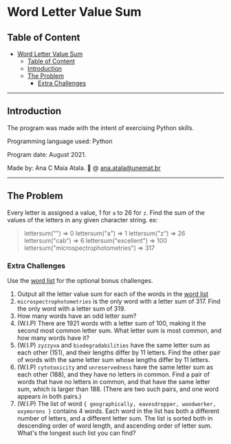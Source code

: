# Word Letter Value Sum

## Table of Content

- [Word Letter Value Sum](#word-letter-value-sum)
  - [Table of Content](#table-of-content)
  - [Introduction](#introduction)
  - [The Problem](#the-problem)
    - [Extra Challenges](#extra-challenges)

***

## Introduction

The program was made with the intent of exercising Python skills.

Programming language used: Python

Program date: August 2021.

Made by: Ana C Maia Atala. 📧 @ ana.atala@unemat.br

***

## The Problem

Every letter is assigned a value, 1 for ```a``` to 26 for ```z```. Find the sum of the values of the letters in any given character string.
ex:
> lettersum("") => 0
> lettersum("a") => 1
> lettersum("z") => 26
> lettersum("cab") => 6
> lettersum("excellent") => 100
> lettersum("microspectrophotometries") => 317

### Extra Challenges

Use the [word list](word_list.txt) for the optional bonus challenges.

1. Output all the letter value sum for each of the words in the [word list](word_list.txt)
2. ```microspectrophotometries``` is the only word with a letter sum of 317. Find the only word with a letter sum of 319.
3. How many words have an odd letter sum?
4. (W.I.P) There are 1921 words with a letter sum of 100, making it the second most common letter sum. What letter sum is most common, and how many words have it?
5. (W.I.P) ```zyzzyva``` and ```biodegradabilities``` have the same letter sum as each other (151), and their lengths differ by 11 letters. Find the other pair of words with the same letter sum whose lengths differ by 11 letters.
6. (W.I.P) ```cytotoxicity``` and ```unreservedness``` have the same letter sum as each other (188), and they have no letters in common. Find a pair of words that have no letters in common, and that have the same letter sum, which is larger than 188. (There are two such pairs, and one word appears in both pairs.)
7. (W.I.P) The list of word ```{ geographically, eavesdropper, woodworker, oxymorons }``` contains 4 words. Each word in the list has both a different number of letters, and a different letter sum. The list is sorted both in descending order of word length, and ascending order of letter sum. What's the longest such list you can find?
